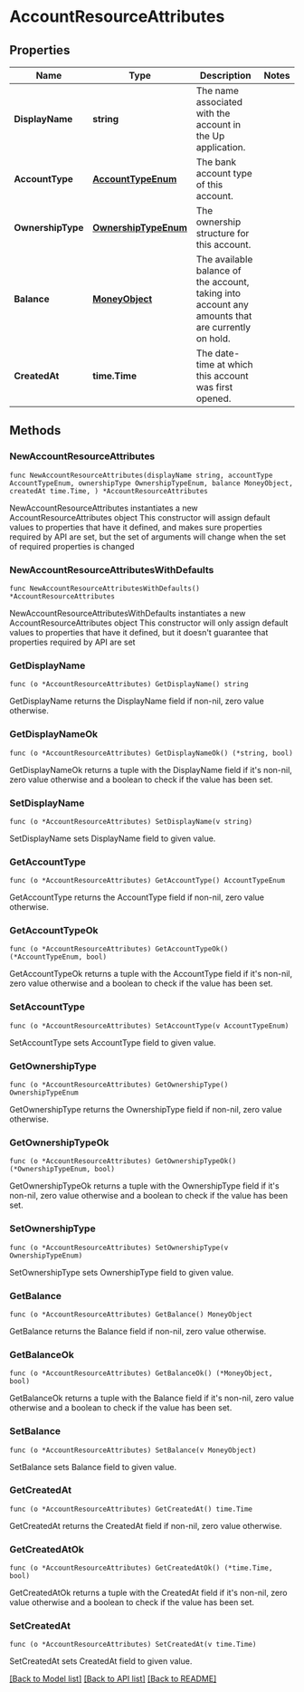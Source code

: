 # AccountResourceAttributes

## Properties

Name | Type | Description | Notes
------------ | ------------- | ------------- | -------------
**DisplayName** | **string** | The name associated with the account in the Up application.  | 
**AccountType** | [**AccountTypeEnum**](AccountTypeEnum.md) | The bank account type of this account.  | 
**OwnershipType** | [**OwnershipTypeEnum**](OwnershipTypeEnum.md) | The ownership structure for this account.  | 
**Balance** | [**MoneyObject**](MoneyObject.md) | The available balance of the account, taking into account any amounts that are currently on hold.  | 
**CreatedAt** | **time.Time** | The date-time at which this account was first opened.  | 

## Methods

### NewAccountResourceAttributes

`func NewAccountResourceAttributes(displayName string, accountType AccountTypeEnum, ownershipType OwnershipTypeEnum, balance MoneyObject, createdAt time.Time, ) *AccountResourceAttributes`

NewAccountResourceAttributes instantiates a new AccountResourceAttributes object
This constructor will assign default values to properties that have it defined,
and makes sure properties required by API are set, but the set of arguments
will change when the set of required properties is changed

### NewAccountResourceAttributesWithDefaults

`func NewAccountResourceAttributesWithDefaults() *AccountResourceAttributes`

NewAccountResourceAttributesWithDefaults instantiates a new AccountResourceAttributes object
This constructor will only assign default values to properties that have it defined,
but it doesn't guarantee that properties required by API are set

### GetDisplayName

`func (o *AccountResourceAttributes) GetDisplayName() string`

GetDisplayName returns the DisplayName field if non-nil, zero value otherwise.

### GetDisplayNameOk

`func (o *AccountResourceAttributes) GetDisplayNameOk() (*string, bool)`

GetDisplayNameOk returns a tuple with the DisplayName field if it's non-nil, zero value otherwise
and a boolean to check if the value has been set.

### SetDisplayName

`func (o *AccountResourceAttributes) SetDisplayName(v string)`

SetDisplayName sets DisplayName field to given value.


### GetAccountType

`func (o *AccountResourceAttributes) GetAccountType() AccountTypeEnum`

GetAccountType returns the AccountType field if non-nil, zero value otherwise.

### GetAccountTypeOk

`func (o *AccountResourceAttributes) GetAccountTypeOk() (*AccountTypeEnum, bool)`

GetAccountTypeOk returns a tuple with the AccountType field if it's non-nil, zero value otherwise
and a boolean to check if the value has been set.

### SetAccountType

`func (o *AccountResourceAttributes) SetAccountType(v AccountTypeEnum)`

SetAccountType sets AccountType field to given value.


### GetOwnershipType

`func (o *AccountResourceAttributes) GetOwnershipType() OwnershipTypeEnum`

GetOwnershipType returns the OwnershipType field if non-nil, zero value otherwise.

### GetOwnershipTypeOk

`func (o *AccountResourceAttributes) GetOwnershipTypeOk() (*OwnershipTypeEnum, bool)`

GetOwnershipTypeOk returns a tuple with the OwnershipType field if it's non-nil, zero value otherwise
and a boolean to check if the value has been set.

### SetOwnershipType

`func (o *AccountResourceAttributes) SetOwnershipType(v OwnershipTypeEnum)`

SetOwnershipType sets OwnershipType field to given value.


### GetBalance

`func (o *AccountResourceAttributes) GetBalance() MoneyObject`

GetBalance returns the Balance field if non-nil, zero value otherwise.

### GetBalanceOk

`func (o *AccountResourceAttributes) GetBalanceOk() (*MoneyObject, bool)`

GetBalanceOk returns a tuple with the Balance field if it's non-nil, zero value otherwise
and a boolean to check if the value has been set.

### SetBalance

`func (o *AccountResourceAttributes) SetBalance(v MoneyObject)`

SetBalance sets Balance field to given value.


### GetCreatedAt

`func (o *AccountResourceAttributes) GetCreatedAt() time.Time`

GetCreatedAt returns the CreatedAt field if non-nil, zero value otherwise.

### GetCreatedAtOk

`func (o *AccountResourceAttributes) GetCreatedAtOk() (*time.Time, bool)`

GetCreatedAtOk returns a tuple with the CreatedAt field if it's non-nil, zero value otherwise
and a boolean to check if the value has been set.

### SetCreatedAt

`func (o *AccountResourceAttributes) SetCreatedAt(v time.Time)`

SetCreatedAt sets CreatedAt field to given value.



[[Back to Model list]](../README.md#documentation-for-models) [[Back to API list]](../README.md#documentation-for-api-endpoints) [[Back to README]](../README.md)


